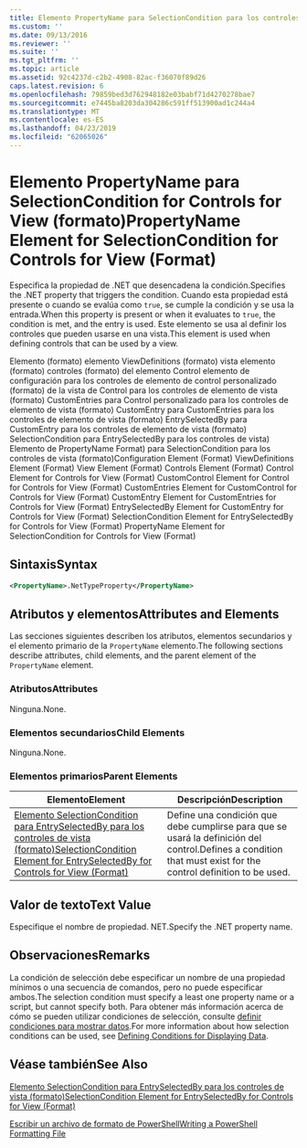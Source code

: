 ```yaml
---
title: Elemento PropertyName para SelectionCondition para los controles de vista (formato) | Microsoft Docs
ms.custom: ''
ms.date: 09/13/2016
ms.reviewer: ''
ms.suite: ''
ms.tgt_pltfrm: ''
ms.topic: article
ms.assetid: 92c4237d-c2b2-4908-82ac-f36070f89d26
caps.latest.revision: 6
ms.openlocfilehash: 79859bed3d762948182e03babf71d4270278bae7
ms.sourcegitcommit: e7445ba8203da304286c591ff513900ad1c244a4
ms.translationtype: MT
ms.contentlocale: es-ES
ms.lasthandoff: 04/23/2019
ms.locfileid: "62065026"
---
```

# <a name="propertyname-element-for-selectioncondition-for-controls-for-view-format"></a><span data-ttu-id="92245-102">Elemento PropertyName para SelectionCondition for Controls for View (formato)</span><span class="sxs-lookup"><span data-stu-id="92245-102">PropertyName Element for SelectionCondition for Controls for View (Format)</span></span>

<span data-ttu-id="92245-103">Especifica la propiedad de .NET que desencadena la condición.</span><span class="sxs-lookup"><span data-stu-id="92245-103">Specifies the .NET property that triggers the condition.</span></span> <span data-ttu-id="92245-104">Cuando esta propiedad está presente o cuando se evalúa como `true`, se cumple la condición y se usa la entrada.</span><span class="sxs-lookup"><span data-stu-id="92245-104">When this property is present or when it evaluates to `true`, the condition is met, and the entry is used.</span></span> <span data-ttu-id="92245-105">Este elemento se usa al definir los controles que pueden usarse en una vista.</span><span class="sxs-lookup"><span data-stu-id="92245-105">This element is used when defining controls that can be used by a view.</span></span>

<span data-ttu-id="92245-106">Elemento (formato) elemento ViewDefinitions (formato) vista elemento (formato) controles (formato) del elemento Control elemento de configuración para los controles de elemento de control personalizado (formato) de la vista de Control para los controles de elemento de vista (formato) CustomEntries para Control personalizado para los controles de elemento de vista (formato) CustomEntry para CustomEntries para los controles de elemento de vista (formato) EntrySelectedBy para CustomEntry para los controles de elemento de vista (formato) SelectionCondition para EntrySelectedBy para los controles de vista) Elemento de PropertyName Format) para SelectionCondition para los controles de vista (formato)</span><span class="sxs-lookup"><span data-stu-id="92245-106">Configuration Element (Format) ViewDefinitions Element (Format) View Element (Format) Controls Element (Format) Control Element for Controls for View (Format) CustomControl Element for Control for Controls for View (Format) CustomEntries Element for CustomControl for Controls for View (Format) CustomEntry Element for CustomEntries for Controls for View (Format) EntrySelectedBy Element for CustomEntry for Controls for View (Format) SelectionCondition Element for EntrySelectedBy for Controls for View (Format) PropertyName Element for SelectionCondition for Controls for View (Format)</span></span>

## <a name="syntax"></a><span data-ttu-id="92245-107">Sintaxis</span><span class="sxs-lookup"><span data-stu-id="92245-107">Syntax</span></span>

```xml
<PropertyName>.NetTypeProperty</PropertyName>
```

## <a name="attributes-and-elements"></a><span data-ttu-id="92245-108">Atributos y elementos</span><span class="sxs-lookup"><span data-stu-id="92245-108">Attributes and Elements</span></span>

<span data-ttu-id="92245-109">Las secciones siguientes describen los atributos, elementos secundarios y el elemento primario de la `PropertyName` elemento.</span><span class="sxs-lookup"><span data-stu-id="92245-109">The following sections describe attributes, child elements, and the parent element of the `PropertyName` element.</span></span>

### <a name="attributes"></a><span data-ttu-id="92245-110">Atributos</span><span class="sxs-lookup"><span data-stu-id="92245-110">Attributes</span></span>

<span data-ttu-id="92245-111">Ninguna.</span><span class="sxs-lookup"><span data-stu-id="92245-111">None.</span></span>

### <a name="child-elements"></a><span data-ttu-id="92245-112">Elementos secundarios</span><span class="sxs-lookup"><span data-stu-id="92245-112">Child Elements</span></span>

<span data-ttu-id="92245-113">Ninguna.</span><span class="sxs-lookup"><span data-stu-id="92245-113">None.</span></span>

### <a name="parent-elements"></a><span data-ttu-id="92245-114">Elementos primarios</span><span class="sxs-lookup"><span data-stu-id="92245-114">Parent Elements</span></span>

|<span data-ttu-id="92245-115">Elemento</span><span class="sxs-lookup"><span data-stu-id="92245-115">Element</span></span>|<span data-ttu-id="92245-116">Descripción</span><span class="sxs-lookup"><span data-stu-id="92245-116">Description</span></span>|
|-------------|-----------------|
|[<span data-ttu-id="92245-117">Elemento SelectionCondition para EntrySelectedBy para los controles de vista (formato)</span><span class="sxs-lookup"><span data-stu-id="92245-117">SelectionCondition Element for EntrySelectedBy for Controls for View (Format)</span></span>](./selectioncondition-element-for-entryselectedby-for-controls-for-view-format.md)|<span data-ttu-id="92245-118">Define una condición que debe cumplirse para que se usará la definición del control.</span><span class="sxs-lookup"><span data-stu-id="92245-118">Defines a condition that must exist for the control definition to be used.</span></span>|

## <a name="text-value"></a><span data-ttu-id="92245-119">Valor de texto</span><span class="sxs-lookup"><span data-stu-id="92245-119">Text Value</span></span>

<span data-ttu-id="92245-120">Especifique el nombre de propiedad. NET.</span><span class="sxs-lookup"><span data-stu-id="92245-120">Specify the .NET property name.</span></span>

## <a name="remarks"></a><span data-ttu-id="92245-121">Observaciones</span><span class="sxs-lookup"><span data-stu-id="92245-121">Remarks</span></span>

<span data-ttu-id="92245-122">La condición de selección debe especificar un nombre de una propiedad mínimos o una secuencia de comandos, pero no puede especificar ambos.</span><span class="sxs-lookup"><span data-stu-id="92245-122">The selection condition must specify a least one property name or a script, but cannot specify both.</span></span> <span data-ttu-id="92245-123">Para obtener más información acerca de cómo se pueden utilizar condiciones de selección, consulte [definir condiciones para mostrar datos](./defining-conditions-for-displaying-data.md).</span><span class="sxs-lookup"><span data-stu-id="92245-123">For more information about how selection conditions can be used, see [Defining Conditions for Displaying Data](./defining-conditions-for-displaying-data.md).</span></span>

## <a name="see-also"></a><span data-ttu-id="92245-124">Véase también</span><span class="sxs-lookup"><span data-stu-id="92245-124">See Also</span></span>

[<span data-ttu-id="92245-125">Elemento SelectionCondition para EntrySelectedBy para los controles de vista (formato)</span><span class="sxs-lookup"><span data-stu-id="92245-125">SelectionCondition Element for EntrySelectedBy for Controls for View (Format)</span></span>](./selectioncondition-element-for-entryselectedby-for-controls-for-view-format.md)

[<span data-ttu-id="92245-126">Escribir un archivo de formato de PowerShell</span><span class="sxs-lookup"><span data-stu-id="92245-126">Writing a PowerShell Formatting File</span></span>](./writing-a-powershell-formatting-file.md)
